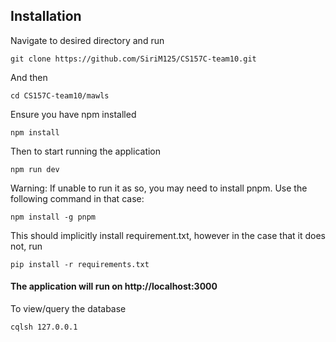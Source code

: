 
## Installation

Navigate to desired directory and run

    git clone https://github.com/SiriM125/CS157C-team10.git

And then

    cd CS157C-team10/mawls

Ensure you have npm installed

    npm install

Then to start running the application

    npm run dev

Warning: If unable to run it as so, you may need to install pnpm. Use the following command in that case: 

    npm install -g pnpm


This should implicitly install requirement.txt, however in the case that it does not, run

    pip install -r requirements.txt



#### The application will run on http://localhost:3000

To view/query the database

    cqlsh 127.0.0.1



